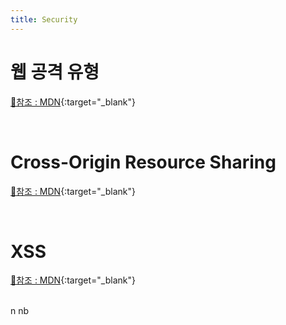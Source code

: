 ```yaml
---
title: Security
---
```


# 웹 공격 유형
[🔗참조 : MDN](https://developer.mozilla.org/ko/docs/Web/Security/Types_of_attacks#%EA%B5%90%EC%B0%A8_%EC%82%AC%EC%9D%B4%ED%8A%B8_%EC%9A%94%EC%B2%AD_%EC%9C%84%EC%A1%B0_csrf "🔗참조 : MDN"){:target="_blank"}   

<br>

# Cross-Origin Resource Sharing
[🔗참조 : MDN](https://developer.mozilla.org/ko/docs/Web/HTTP/CORS "🔗참조 : MDN"){:target="_blank"}   

<br>

# XSS
[🔗참조 : MDN](https://developer.mozilla.org/ko/docs/Glossary/Cross-site_scripting "🔗참조 : MDN"){:target="_blank"}   

<br>
  n              nb